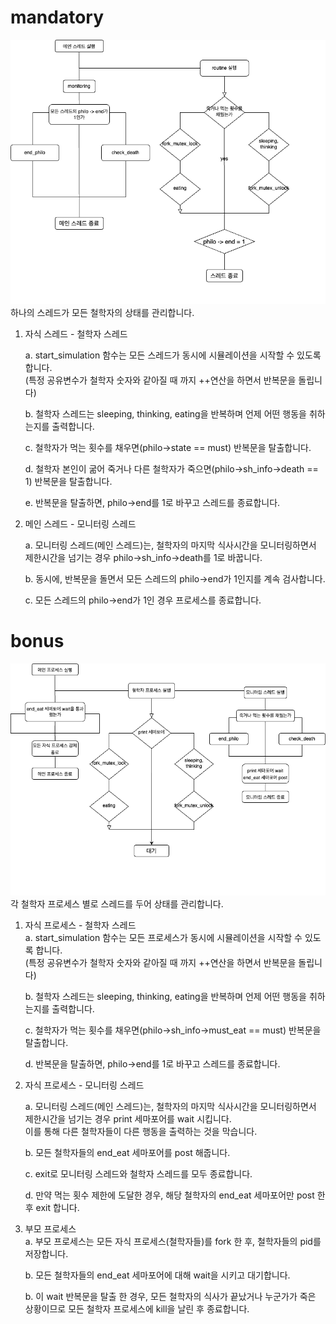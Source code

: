 # mandatory
![mandatory](./mandatory/flowchart.png)  
하나의 스레드가 모든 철학자의 상태를 관리합니다.  
1. 자식 스레드 - 철학자 스레드  

	a. start_simulation 함수는 모든 스레드가 동시에 시뮬레이션을 시작할 수 있도록 합니다.  
		(특정 공유변수가 철학자 숫자와 같아질 때 까지 ++연산을 하면서 반복문을 돌립니다)  

	b. 철학자 스레드는 sleeping, thinking, eating을 반복하며 언제 어떤 행동을 취하는지를 출력합니다.  

	c. 철학자가 먹는 횟수를 채우면(philo->state == must) 반복문을 탈출합니다.  

	d. 철학자 본인이 굶어 죽거나 다른 철학자가 죽으면(philo->sh_info->death == 1) 반복문을 탈출합니다.  

	e. 반복문을 탈출하면, philo->end를 1로 바꾸고 스레드를 종료합니다.  

2. 메인 스레드 - 모니터링 스레드  

	a. 모니터링 스레드(메인 스레드)는, 철학자의 마지막 식사시간을 모니터링하면서 제한시간을 넘기는 경우 philo->sh_info->death를 1로 바꿉니다.  

	b. 동시에, 반복문을 돌면서 모든 스레드의 philo->end가 1인지를 계속 검사합니다.  

	c. 모든 스레드의 philo->end가 1인 경우 프로세스를 종료합니다.  

# bonus
![bonus](./bonus/flowchart.png)  
각 철학자 프로세스 별로 스레드를 두어 상태를 관리합니다.  
1. 자식 프로세스 - 철학자 스레드  
	a. start_simulation 함수는 모든 프로세스가 동시에 시뮬레이션을 시작할 수 있도록 합니다.  
		(특정 공유변수가 철학자 숫자와 같아질 때 까지 ++연산을 하면서 반복문을 돌립니다)  

	b. 철학자 스레드는 sleeping, thinking, eating을 반복하며 언제 어떤 행동을 취하는지를 출력합니다.  

	c. 철학자가 먹는 횟수를 채우면(philo->sh_info->must_eat == must) 반복문을 탈출합니다.   

	d.  반복문을 탈출하면, philo->end를 1로 바꾸고 스레드를 종료합니다.  
2. 자식 프로세스 - 모니터링 스레드  

	a. 모니터링 스레드(메인 스레드)는, 철학자의 마지막 식사시간을 모니터링하면서 제한시간을 넘기는 경우 print 세마포어를 wait 시킵니다.  
		이를 통해 다른 철학자들이 다른 행동을 출력하는 것을 막습니다.  

	b. 모든 철학자들의 end_eat 세마포어를 post 해줍니다.

	c. exit로 모니터링 스레드와 철학자 스레드를 모두 종료합니다.  

	d. 만약 먹는 횟수 제한에 도달한 경우, 해당 철학자의 end_eat 세마포어만 post 한 후 exit 합니다.
3. 부모 프로세스  
	a. 부모 프로세스는 모든 자식 프로세스(철학자들)를 fork 한 후, 철학자들의 pid를 저장합니다.  
	
	b. 모든 철학자들의 end_eat 세마포어에 대해 wait을 시키고 대기합니다.
	  
	b. 이 wait 반복문을 탈출 한 경우, 모든 철학자의 식사가 끝났거나 누군가가 죽은 상황이므로 모든 철학자 프로세스에 kill을 날린 후 종료합니다.